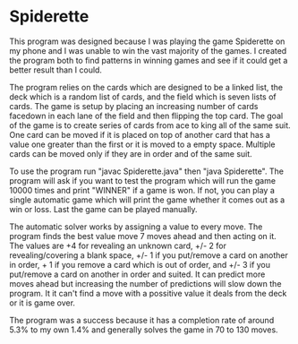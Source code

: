 # Spiderette
This program was designed because I was playing the game Spiderette on my phone and I was unable to win the vast majority of the games.  I created the program both to find patterns in winning games and see if it could get a better result than I could.

The program relies on the cards which are designed to be a linked list, the deck which is a random list of cards, and the field which is seven lists of cards.  The game is setup by placing an increasing number of cards facedown in each lane of the field and then flipping the top card.  The goal of the game is to create series of cards from ace to king all of the same suit.  One card can be moved if it is placed on top of another card that has a value one greater than the first or it is moved to a empty space.  Multiple cards can be moved only if they are in order and of the same suit.  

To use the program run "javac Spiderette.java" then "java Spiderette".  The program will ask if you want to test the program which will run the game 10000 times and print "WINNER" if a game is won.  If not, you can play a single automatic game which will print the game whether it comes out as a win or loss.  Last the game can be played manually.

The automatic solver works by assigning a value to every move.  The program finds the best value move 7 moves ahead and then acting on it.  The values are +4 for revealing an unknown card,  +/- 2 for revealing/covering a blank space,  +/- 1 if you put/remove a card on another in order, + 1 if you remove a card which is out of order, and +/- 3 if you put/remove a card on another in order and suited.  It can predict more moves ahead but increasing the number of predictions will slow down the program.  It it can't find a move with a possitive value it deals from the deck or it is game over.

The program was a success because it has a completion rate of around 5.3% to my own 1.4% and generally solves the game in 70 to 130 moves.